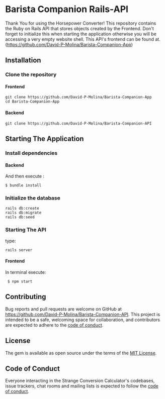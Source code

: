 # Barista Companion Rails-API
Thank You for using the Horsepower Converter! 
This repository contains the Ruby on Rails API that stores objects created by the Frontend. Don't forget to initialize this when starting the application otherwise you will be accessing a very empty website shell.
This API's frontend can be found at. (https://github.com/David-P-Molina/Barista-Companion-App)

## Installation

### Clone the repository
#### Frontend
```shell
git clone https://github.com/David-P-Molina/Barista-Companion-App
cd Barista-Companion-App
```
#### Backend
```shell
git clone https://github.com/David-P-Molina/Barista-Companion-API
```
## Starting The Application
### Install dependencies
#### Backend
And then execute :

    $ bundle install
### Initialize the database

```shell
rails db:create
rails db:migrate
rails db:seed
```
### Starting The API
type:
```shell
rails server 
```
#### Frontend
In terminal execute:
```shell
 $ npm start
```
## Contributing

Bug reports and pull requests are welcome on GitHub at https://github.com/David-P-Molina/Barista-Companion-API. This project is intended to be a safe, welcoming space for collaboration, and contributors are expected to adhere to the [code of conduct](https://github.com/David-P-Molina/Barista-Companion-API/CODE_OF_CONDUCT.md).

## License

The gem is available as open source under the terms of the [MIT License](https://opensource.org/licenses/MIT).

## Code of Conduct

Everyone interacting in the Strange Conversion Calculator's codebases, issue trackers, chat rooms and mailing lists is expected to follow the [code of conduct](https://github.com/David-P-Molina/Barista-Companion-API/blob/master/CODE_OF_CONDUCT.md).